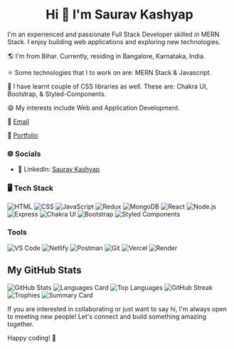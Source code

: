 <h1 align="center"><strong>Hi 👋 I'm Saurav Kashyap</strong></h1>

<p>I'm an experienced and passionate Full Stack Developer skilled in MERN Stack. I enjoy building web applications and exploring new technologies.</p>

🌎 I'm from Bihar. Currently, residing in Bangalore, Karnataka, India.

⚛ Some technologies that I to work on are: MERN Stack & Javascript.

🚀 I have learnt couple of CSS libraries as well. These are: Chakra UI, Bootstrap, & Styled-Components.

😄 My interests include Web and Application Development.

📩 [Email](kashyapsaurav531@gmail.com)

📜 [Portfolio](https://portfolio-ten-livid-87.vercel.app/)

### 🌐 Socials

- 💼 LinkedIn: [Saurav Kashyap](https://www.linkedin.com/in/saurav-kashyap/)

### 🖥 Tech Stack

![HTML](https://img.shields.io/badge/-HTML-orange?style=flat-square&logo=html5&logoColor=white) ![CSS](https://img.shields.io/badge/-CSS-blue?style=flat-square&logo=css3&logoColor=white) ![JavaScript](https://img.shields.io/badge/-JavaScript-yellow?style=flat-square&logo=javascript&logoColor=white) ![Redux](https://img.shields.io/badge/-Redux-764ABC?style=flat-square&logo=redux&logoColor=white) ![MongoDB](https://img.shields.io/badge/-MongoDB-green?style=flat-square&logo=mongodb&logoColor=white) ![React](https://img.shields.io/badge/-React-blue?style=flat-square&logo=react&logoColor=white) ![Node.js](https://img.shields.io/badge/-Node.js-339933?style=flat-square&logo=node.js&logoColor=white)
 ![Express](https://img.shields.io/badge/-Express-000000?style=flat-square&logo=express&logoColor=white)
 ![Chakra UI](https://img.shields.io/badge/-Chakra%20UI-blue?style=flat-square&logo=chakra-ui&logoColor=white) ![Bootstrap](https://img.shields.io/badge/-Bootstrap-purple?style=flat-square&logo=bootstrap&logoColor=white) ![Styled Components](https://img.shields.io/badge/-Styled%20Components-pink?style=flat-square&logo=styled-components&logoColor=white)
 
 ### Tools

 ![VS Code](https://img.shields.io/badge/-VS%20Code-007ACC?style=flat-square&logo=visualstudiocode&logoColor=white)
 ![Netlify](https://img.shields.io/badge/-Netlify-blue?style=flat-square&logo=netlify&logoColor=white) ![Postman](https://img.shields.io/badge/-Postman-orange?style=flat-square&logo=postman&logoColor=white) ![Git](https://img.shields.io/badge/-Git-F05032?style=flat-square&logo=git&logoColor=white) ![Vercel](https://img.shields.io/badge/-Vercel-000000?style=flat-square&logo=vercel&logoColor=white) ![Render](https://img.shields.io/badge/-Render-46E3B7?style=flat-square&logo=render&logoColor=white) 

## My GitHub Stats

![GitHub Stats](https://github-readme-stats.vercel.app/api?username=skashyap9934&show_icons=true&theme=radical)
![Languages Card](https://github-profile-summary-cards.vercel.app/api/cards/most-commit-language?username=skashyap9934&theme=github)
![Top Languages](https://github-readme-stats.vercel.app/api/top-langs/?username=skashyap9934&layout=compact&theme=radical)
![GitHub Streak](https://github-readme-streak-stats.herokuapp.com/?user=skashyap9934&theme=radical)
![Trophies](https://github-profile-trophy.vercel.app/?username=skashyap9934&theme=radical)
![Summary Card](https://github-profile-summary-cards.vercel.app/api/cards/profile-details?username=skashyap9934&theme=github)

If you are interested in collaborating or just want to say hi, I'm always open to meeting new people! Let's connect and build something amazing together.

Happy coding! 🚀
